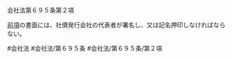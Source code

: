 会社法第６９５条第２項

[前項](会社法＿＿＿＿第６９５条第１項)の書面には、社債発行会社の代表者が署名し、又は記名押印しなければならない。

#会社法
#会社法/第６９５条
#会社法/第６９５条/第２項
